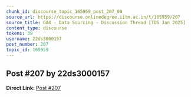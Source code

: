 ```yaml
---
chunk_id: discourse_topic_165959_post_207_00
source_url: https://discourse.onlinedegree.iitm.ac.in/t/165959/207
source_title: GA4 - Data Sourcing - Discussion Thread [TDS Jan 2025]
content_type: discourse
tokens: 39
username: 22ds3000157
post_number: 207
topic_id: 165959
---
```


## Post #207 by 22ds3000157

**Direct Link**: [Post #207](https://discourse.onlinedegree.iitm.ac.in/t/165959/207)
